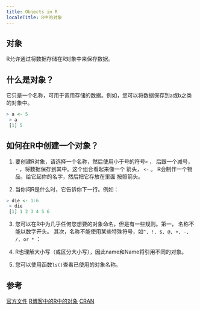 ```yaml
---
title: Objects in R
localeTitle: R中的对象
---
```

## 对象

R允许通过将数据存储在R对象中来保存数据。

## 什么是对象？

它只是一个名称，可用于调用存储的数据。例如，您可以将数据保存到a或b之类的对象中。

```r
> a <- 5 
 > a 
 [1] 5 
```

## 如何在R中创建一个对象？

1.  要创建R对象，请选择一个名称，然后使用小于号的符号`<` ， 后跟一个减号， `-` ，将数据保存到其中。这个组合看起来像一个 箭头， `<-` 。 R会制作一个物品，给它起你的名字，然后把它存放在里面 按照箭头。
    
2.  当你问R是什么时，它告诉你下一行。例如：
    

```r
> die <- 1:6 
 > die 
 [1] 1 2 3 4 5 6 
```

3.  您可以在R中为几乎任何您想要的对象命名，但是有一些规则。第一， 名称不能以数字开头。 其次，名称不能使用某些特殊符号，如`^, !, $, @, +, -, /, or *` ：
    
4.  R也理解大小写（或区分大小写），因此name和Name将引用不同的对象。
    
5.  您可以使用函数`ls()`查看已使用的对象名称。
    

## 参考

[官方文件](https://cran.r-project.org/manuals.html) [R博客中的R中的对象](https://www.r-bloggers.com/classes-and-objects-in-r/) [CRAN](https://cran.r-project.org/doc/manuals/r-release/R-lang.html)
